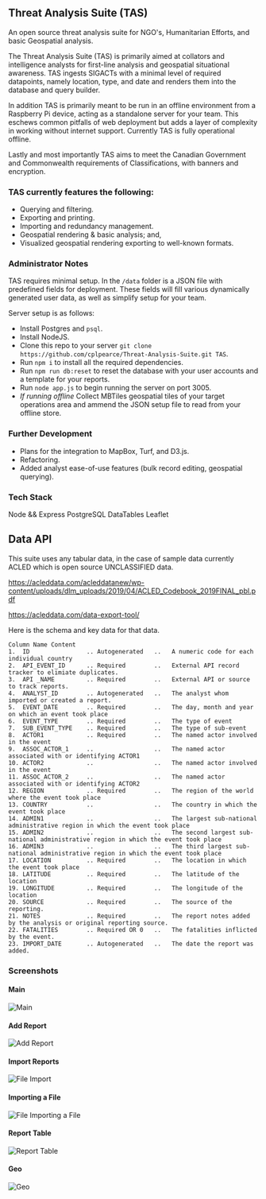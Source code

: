 ## Threat Analysis Suite (TAS)

An open source threat analysis suite for NGO's, Humanitarian Efforts, and basic Geospatial analysis.

The Threat Analysis Suite (TAS) is primarily aimed at collators and intelligence analysts for first-line analysis and geospatial situational awareness.  TAS ingests SIGACTs with a minimal level of required datapoints, namely location, type, and date and renders them into the database and query builder.

In addition TAS is primarily meant to be run in an offline environment from a Raspberry Pi device, acting as a standalone server for your team.  This eschews common pitfalls of web deployment but adds a layer of complexity in working without internet support.  Currently TAS is fully operational offline.

Lastly and most importantly TAS aims to meet the Canadian Government and Commonwealth requirements of Classifications, with banners and encryption.

### TAS currently features the following:
- Querying and filtering.
- Exporting and printing.
- Importing and redundancy management.
- Geospatial rendering & basic analysis; and,
- Visualized geospatial rendering exporting to well-known formats.

### Administrator Notes
TAS requires minimal setup.  In the `/data` folder is a JSON file with predefined fields for deployment.  These fields will fill various dynamically generated user data, as well as simplify setup for your team.

Server setup is as follows:
- Install Postgres and `psql`.
- Install NodeJS.
- Clone this repo to your server `git clone https://github.com/cplpearce/Threat-Analysis-Suite.git TAS`.
- Run `npm i` to install all the required dependencies.
- Run `npm run db:reset` to reset the database with your user accounts and a template for your reports.
- Run `node app.js` to begin running the server on port 3005.
- *If running offline* Collect MBTiles geospatial tiles of your target operations area and ammend the JSON setup file to read from your offline store.

### Further Development

- Plans for the integration to MapBox, Turf, and D3.js.
- Refactoring.
- Added analyst ease-of-use features (bulk record editing, geospatial querying).

### Tech Stack

Node && Express
PostgreSQL
DataTables
Leaflet

## Data API

This suite uses any tabular data, in the case of sample data currently ACLED which is open source UNCLASSIFIED data.

https://acleddata.com/acleddatanew/wp-content/uploads/dlm_uploads/2019/04/ACLED_Codebook_2019FINAL_pbl.pdf

https://acleddata.com/data-export-tool/

Here is the schema and key data for that data.

```
Column Name Content
1.  ID                .. Autogenerated   ..   A numeric code for each individual country
2.  API_EVENT_ID      .. Required        ..   External API record tracker to elimiate duplicates.
3.  API _NAME         .. Required        ..   External API or source to track reports.
4.  ANALYST_ID        .. Autogenerated   ..   The analyst whom imported or created a report.
5.  EVENT_DATE        .. Required        ..   The day, month and year on which an event took place
6.  EVENT_TYPE        .. Required        ..   The type of event
7.  SUB_EVENT_TYPE    .. Required        ..   The type of sub-event
8.  ACTOR1            .. Required        ..   The named actor involved in the event
9.  ASSOC_ACTOR_1     ..                 ..   The named actor associated with or identifying ACTOR1
10. ACTOR2            ..                 ..   The named actor involved in the event
11. ASSOC_ACTOR_2     ..                 ..   The named actor associated with or identifying ACTOR2
12. REGION            .. Required        ..   The region of the world where the event took place
13. COUNTRY           ..                 ..   The country in which the event took place
14. ADMIN1            ..                 ..   The largest sub-national administrative region in which the event took place
15. ADMIN2            ..                 ..   The second largest sub-national administrative region in which the event took place
16. ADMIN3            ..                 ..   The third largest sub-national administrative region in which the event took place
17. LOCATION          .. Required        ..   The location in which the event took place
18. LATITUDE          .. Required        ..   The latitude of the location
19. LONGITUDE         .. Required        ..   The longitude of the location
20. SOURCE            .. Required        ..   The source of the reporting.
21. NOTES             .. Required        ..   The report notes added by the analysis or original reporting source.
22. FATALITIES        .. Required OR 0   ..   The fatalities inflicted by the event.
23. IMPORT_DATE       .. Autogenerated   ..   The date the report was added.
```

### Screenshots

#### Main
![Main](https://raw.githubusercontent.com/cplpearce/Threat-Analysis-Suite/master/screen_shots/main.png?raw=true "Main")

#### Add Report
![Add Report](https://raw.githubusercontent.com/cplpearce/Threat-Analysis-Suite/master/screen_shots/add-report.png?raw=true "add-report")

#### Import Reports
![File Import](https://raw.githubusercontent.com/cplpearce/Threat-Analysis-Suite/master/screen_shots/file-import.png?raw=true "File Import")

#### Importing a File
![File Importing a File](https://raw.githubusercontent.com/cplpearce/Threat-Analysis-Suite/master/screen_shots/file-import-file.png?raw=true "File Import")

#### Report Table
![Report Table](https://raw.githubusercontent.com/cplpearce/Threat-Analysis-Suite/master/screen_shots/report-table.png?raw=true "Report Table")

#### Geo
![Geo](https://raw.githubusercontent.com/cplpearce/Threat-Analysis-Suite/master/screen_shots/geo.png?raw=true "Geo")

